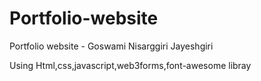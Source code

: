 # Portfolio-website
Portfolio website - Goswami Nisarggiri Jayeshgiri

Using Html,css,javascript,web3forms,font-awesome libray
